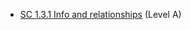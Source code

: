 - [SC 1.3.1 Info and relationships](https://www.w3.org/WAI/WCAG22/Understanding/info-and-relationships.html) (Level A)
